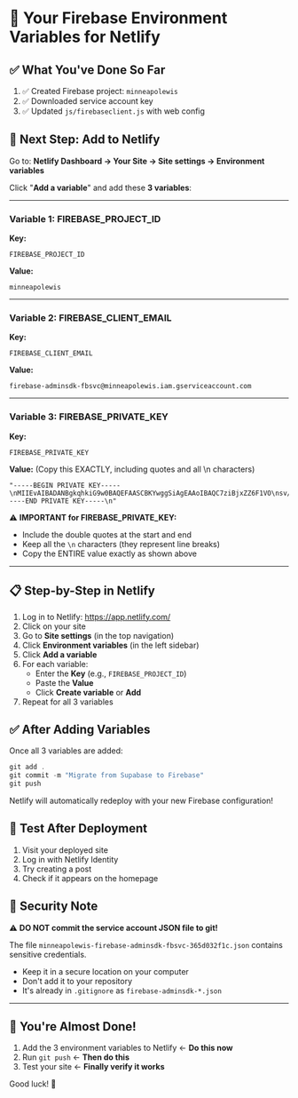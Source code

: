 # 🔑 Your Firebase Environment Variables for Netlify

## ✅ What You've Done So Far

1. ✅ Created Firebase project: `minneapolewis`
2. ✅ Downloaded service account key
3. ✅ Updated `js/firebaseclient.js` with web config

## 🚀 Next Step: Add to Netlify

Go to: **Netlify Dashboard → Your Site → Site settings → Environment variables**

Click "**Add a variable**" and add these **3 variables**:

---

### Variable 1: FIREBASE_PROJECT_ID

**Key:**
```
FIREBASE_PROJECT_ID
```

**Value:**
```
minneapolewis
```

---

### Variable 2: FIREBASE_CLIENT_EMAIL

**Key:**
```
FIREBASE_CLIENT_EMAIL
```

**Value:**
```
firebase-adminsdk-fbsvc@minneapolewis.iam.gserviceaccount.com
```

---

### Variable 3: FIREBASE_PRIVATE_KEY

**Key:**
```
FIREBASE_PRIVATE_KEY
```

**Value:** (Copy this EXACTLY, including quotes and all \n characters)
```
"-----BEGIN PRIVATE KEY-----\nMIIEvAIBADANBgkqhkiG9w0BAQEFAASCBKYwggSiAgEAAoIBAQC7ziBjxZZ6F1VO\nsv/h8zijN/dWjp5TSbezsvpPwc70IXNKFmb5xQ+o1JI/xjDMn73uJV9DY2R05n9e\n1TwCJKZzijkv7TSwRYryYZFpM0QLvc1Z2Tyz3K8T1mSb5mjyg8gCaSGRHLSmrxg3\nRFAgstbRXQT6oZ6kzFuGL5UlE/DYqrUrbl/E5E1BNzZXNk8ol7TDWAEOI6Vr/8T7\nNOv3mT8d13A9Byt6nGA6hUr4eoEZ8iANI/1Z1y79D8okiMAHsDvysXcV+gqPm/fY\nhS5nK0h0FEKtfYcEQoZw784OssErQitnAYJusYXFcGH/Fs6/tr3dr5K3zUpvpp/z\nngQ/49UrAgMBAAECggEAD2viKf8wF49x8FfvfhjQRkrSsxdb9d/gR0/DkSgLe+2B\nP4yuYQUm/4iRB86Y9DyLxpHoDCsNtTG2NM3SsyRaTLOFdaOHR5A2VCfh3l8Yz9QC\nmEWn3+cXs0vQECMv6/YZRuVmHbnbNbK8DNG9uKmmzSNTxNbfpY2oWFDw8M394XSi\nwa00OtRX8kApqsImLfkG7j1n/0tW3Mhvi9tpAVSiThTfnCiNVnIGAbKd2/NM7Z5j\nwoFVXHvZq39X5L06HDquiDyBiO1pCZbfIfvcqwT0Ve7Fe35hkwGS2/XrBr27OvBy\ng39KaaRk9AZlaOZL/N9Kjqmf7B+YQQYwcIv7KdTKuQKBgQD5zy060lJrkqVBnJW5\nzHjWeq0uQKDxrvdC0Iau58Y3I/nm1enckbPmZ5FVfg1jmpRBqJr+3jjSm2j/ctV0\n0tQiS6YRAQ/p4XcSwlNmHcPmX0vWu5dAJav9BjxLY+yaQDlYGlVaKGhlAwZvZU2U\nSTbEzMgMd0JNf2d6AgrphHlScwKBgQDAdZZrLwEoy48hI8Q9igQjaioiYOQwrRtU\nptdkuVvKH9Frw9JKOWdfROz8tKsnHE9dk76Kd6kCYrKL/hGiDF0NEvTEIaqBAqIp\nMMlbsG96HA5aqg0LIF7u9EL1oxpaW3t++8/pJt/l0tUyvD2vnuXM+HHOtrsQUVcs\nSHc32qXsaQKBgFdeXzpIXu0in8ufwTn3Snfw9erMTb3ZbL8ggUpg45FbcsaKID21\nc87sgAb/jB0+7gU8u+DRxdva4NEez4sJRYotHQqrbW5mHagg8NwxItfKkpKqj06v\nHkTjTmkrrI+SULwAkcNziHdzpGeHbaekJ5SS7pB1kWnbWkxwtHJRk8EDAoGAS033\nNCspLfgwIcxn3ZhiNCU3JUp6Ht2s4vuBLgUk+Dpo69ysLKS3YNyMSfi7O0tldnz3\nwiA9/hP2PraD2b8yrYnsQc3WdDI+lxVixECN7d6Kc0k0X1UkMCVdCdXu2soO0Ung\nOR8f3kIXb4meLVhkHEZd6X8wRJs/G7GjDDS+VXkCgYAq2q0znodF4101rS0GqLkL\nA7LKOzHHilVvXilrNWFAD5Ac5Kip0/ixOQX/GRQTQRylxclgf/HKFGmuGH7GXGAH\nTzh1rZLg5UkG/Hq1YWvnqSbf2LqOilqcQAufWGsbAMkdmm9gvjIxsNe6ZR7IKkav\nFPs7km/SBQOX8e7dFNEJQA==\n-----END PRIVATE KEY-----\n"
```

⚠️ **IMPORTANT for FIREBASE_PRIVATE_KEY:**
- Include the double quotes at the start and end
- Keep all the `\n` characters (they represent line breaks)
- Copy the ENTIRE value exactly as shown above

---

## 📋 Step-by-Step in Netlify

1. Log in to Netlify: https://app.netlify.com/
2. Click on your site
3. Go to **Site settings** (in the top navigation)
4. Click **Environment variables** (in the left sidebar)
5. Click **Add a variable**
6. For each variable:
   - Enter the **Key** (e.g., `FIREBASE_PROJECT_ID`)
   - Paste the **Value**
   - Click **Create variable** or **Add**
7. Repeat for all 3 variables

## ✅ After Adding Variables

Once all 3 variables are added:

```powershell
git add .
git commit -m "Migrate from Supabase to Firebase"
git push
```

Netlify will automatically redeploy with your new Firebase configuration!

## 🧪 Test After Deployment

1. Visit your deployed site
2. Log in with Netlify Identity
3. Try creating a post
4. Check if it appears on the homepage

## 🔐 Security Note

⚠️ **DO NOT commit the service account JSON file to git!**

The file `minneapolewis-firebase-adminsdk-fbsvc-365d032f1c.json` contains sensitive credentials.

- Keep it in a secure location on your computer
- Don't add it to your repository
- It's already in `.gitignore` as `firebase-adminsdk-*.json`

---

## 🎉 You're Almost Done!

1. Add the 3 environment variables to Netlify ← **Do this now**
2. Run `git push` ← **Then do this**
3. Test your site ← **Finally verify it works**

Good luck! 🚀
